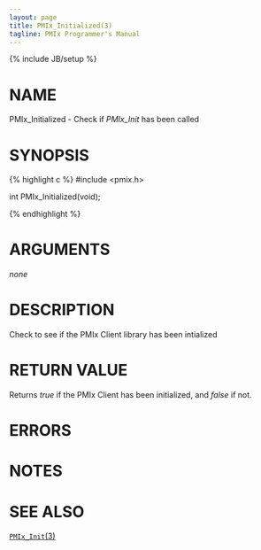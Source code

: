 ```yaml
---
layout: page
title: PMIx_Initialized(3)
tagline: PMIx Programmer's Manual
---
```

{% include JB/setup %}

# NAME

PMIx_Initialized - Check if  _PMIx_Init_ has been called

# SYNOPSIS

{% highlight c %}
#include <pmix.h>

int PMIx_Initialized(void);

{% endhighlight %}

# ARGUMENTS

*none*

# DESCRIPTION

Check to see if the PMIx Client library has been intialized



# RETURN VALUE

Returns _true_ if the PMIx Client has been initialized, and _false_ if not.

# ERRORS


# NOTES


# SEE ALSO

[`PMIx_Init`(3)](pmix_init.3.html)
